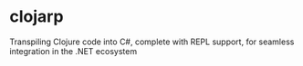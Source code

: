 # clojarp
Transpiling Clojure code into C#, complete with REPL support, for seamless integration in the .NET ecosystem
